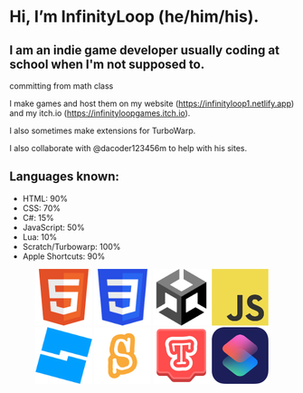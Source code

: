 # Hi, I’m InfinityLoop (he/him/his).

## I am an indie game developer usually coding at school when I'm not supposed to.
committing from math class

I make games and host them on my website (https://infinityloop1.netlify.app) and my itch.io (https://infinityloopgames.itch.io).

I also sometimes make extensions for TurboWarp.

I also collaborate with @dacoder123456m to help with his sites.

## Languages known:
- HTML: 90%
- CSS: 70%
- C#: 15%
- JavaScript: 50%
- Lua: 10%
- Scratch/Turbowarp: 100%
- Apple Shortcuts: 90%

<div align="center">
  <img style="width: 100px; height: 100px;" src="images/html5.png">
  <img style="width: 100px; height: 100px;" src="images/css3.png">
  <img style="width: 100px; height: 100px;" src="images/unity.png">
  <img style="width: 100px; height: 100px;" src="images/js.png">
  <img style="width: 100px; height: 100px;" src="images/roblox.png">
  <img style="width: 100px; height: 100px;" src="images/scratch.png">
  <img style="width: 100px; height: 100px;" src="images/turbowarp.png">
  <img style="width: 100px; height: 100px;" src="images/shortcuts.png">
</div>
<!---
InfinityLoopGames/InfinityLoopGames is a ✨ special ✨ repository because its `README.md` (this file) appears on your GitHub profile.
You can click the Preview link to take a look at your changes.
--->
